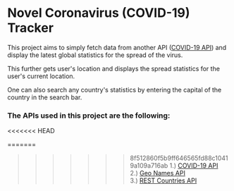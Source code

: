 # Novel Coronavirus (COVID-19) Tracker

This project aims to simply fetch data from another API ([COVID-19 API](https://github.com/ExpDev07/coronavirus-tracker-api)) and display the latest global statistics for the spread of the virus.

This further gets user's location and displays the spread statistics for the user's current location.

One can also search any country's statistics by entering the capital of the country in the search bar.

### The APIs used in this project are the following:
<<<<<<< HEAD

=======
>>>>>>> 8f512860f5b9ff646565fd88c10419a109a716ab
1.) [COVID-19 API](https://github.com/ExpDev07/coronavirus-tracker-api) <br />
2.) [Geo Names API](https://www.geonames.org/)<br />
3.) [REST Countries API](https://restcountries.eu/)
